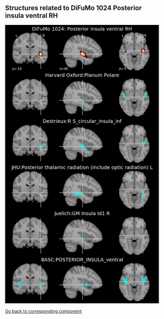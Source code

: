 


## Structures related to DiFuMo 1024 Posterior insula ventral RH

![597](597.jpg "Structures related to DiFuMo 1024 Posterior insula ventral RH")

[Go back to corresponding component](https://parietal-inria.github.io/DiFuMo/1024/html/597.html)